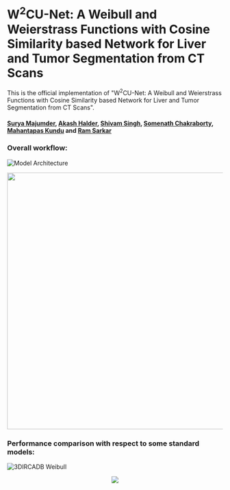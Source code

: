 # W<sup>2</sup>CU-Net: A Weibull and Weierstrass Functions with Cosine Similarity based Network for Liver and Tumor Segmentation from CT Scans

This is the official implementation of "W<sup>2</sup>CU-Net: A Weibull and Weierstrass Functions with Cosine Similarity based Network for Liver and Tumor Segmentation from CT Scans".

#### [Surya Majumder](https://www.linkedin.com/in/surya-majumder-333891246/), [Akash Halder](https://in.linkedin.com/in/akash-halder-1b315b1b7?original_referer=https%3A%2F%2Fwww.google.com%2F), [Shivam Singh](https://www.linkedin.com/in/shhivam-singh12/), [Somenath Chakraborty](https://www.linkedin.com/in/somenath-chakraborty/), [Mahantapas Kundu]() and [Ram Sarkar](http://www.jaduniv.edu.in/profile.php?uid=686)<br/>


### Overall workflow:
![Model Architecture](https://github.com/user-attachments/assets/f42826a6-8590-439e-b129-4f98a965d4f0)
<p align="center"><img src="https://github.com/user-attachments/assets/ebf4216d-2569-47c0-80f1-3020b3fda7a2" width="600"></p>


### Performance comparison with respect to some standard models:
![3DIRCADB Weibull](https://github.com/user-attachments/assets/f6196c2a-63f3-4011-bd2a-d7ae22b8343d)
<p align="center"><img src="https://github.com/user-attachments/assets/93bf9d85-58e5-4b2a-bc6e-7e8f1f9747f1" ></p>

